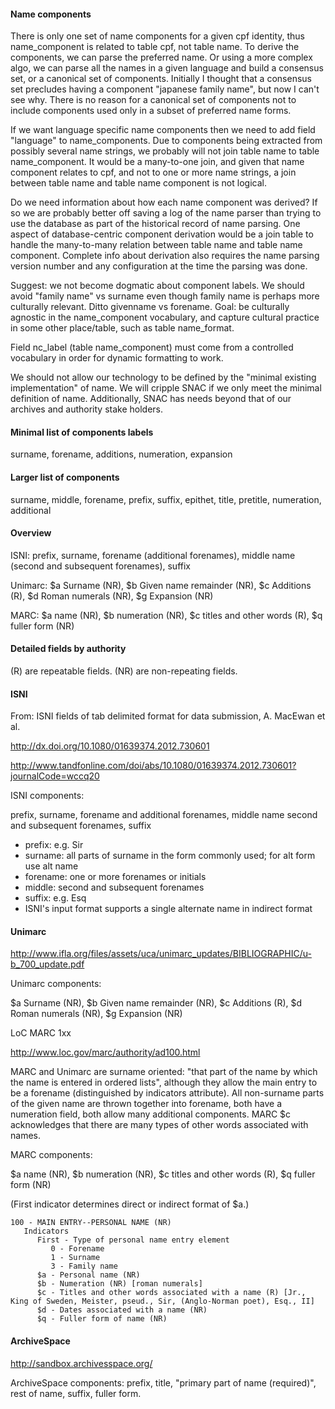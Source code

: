 #### Name components

There is only one set of name components for a given cpf identity, thus name_component is related to table
cpf, not table name. To derive the components, we can parse the preferred name. Or using a more complex
algo, we can parse all the names in a given language and build a consensus set, or a canonical set of
components. Initially I thought that a consensus set precludes having a component "japanese family name",
but now I can't see why. There is no reason for a canonical set of components not to include components
used only in a subset of preferred name forms.

If we want language specific name components then we need to add field "language" to name_components. Due
to components being extracted from possibly several name strings, we probably will not join table name to
table name_component. It would be a many-to-one join, and given that name component relates to cpf, and not
to one or more name strings, a join between table name and table name component is not logical.

Do we need information about how each name component was derived? If so we are probably better off saving a
log of the name parser than trying to use the database as part of the historical record of name
parsing. One aspect of database-centric component derivation would be a join table to handle the
many-to-many relation between table name and table name component. Complete info about derivation also
requires the name parsing version number and any configuration at the time the parsing was done.

Suggest: we not become dogmatic about component labels. We should avoid "family name" vs surname even though
family name is perhaps more culturally relevant. Ditto givenname vs forename. Goal: be culturally agnostic
in the name_component vocabulary, and capture cultural practice in some other place/table, such as table
name_format.

Field nc_label (table name_component) must come from a controlled vocabulary in order for dynamic
formatting to work.

We should not allow our technology to be defined by the "minimal existing implementation" of name. We will
cripple SNAC if we only meet the minimal definition of name. Additionally, SNAC has needs beyond that of
our archives and authority stake holders.

#### Minimal list of components labels

surname, forename, additions, numeration, expansion

#### Larger list of components

surname, middle, forename, prefix, suffix, epithet, title, pretitle, numeration, additional

#### Overview

ISNI: prefix, surname, forename (additional forenames), middle name (second and subsequent forenames), suffix

Unimarc: $a Surname (NR), $b Given name remainder (NR), $c Additions (R), $d Roman numerals (NR), $g Expansion (NR)

MARC: $a name (NR), $b numeration (NR), $c titles and other words (R), $q fuller form (NR)


#### Detailed fields by authority

(R) are repeatable fields. (NR) are non-repeating fields.


#### ISNI

From: ISNI fields of tab delimited format for data submission, A. MacEwan et al.

http://dx.doi.org/10.1080/01639374.2012.730601

http://www.tandfonline.com/doi/abs/10.1080/01639374.2012.730601?journalCode=wccq20

ISNI components:

prefix, surname, forename and additional forenames, middle name second and subsequent forenames, suffix

- prefix: e.g. Sir
- surname: all parts of surname in the form commonly used; for alt form use alt name
- forename: one or more forenames or initials
- middle: second and subsequent forenames
- suffix: e.g. Esq
- ISNI's input format supports a single alternate name in indirect format

#### Unimarc

http://www.ifla.org/files/assets/uca/unimarc_updates/BIBLIOGRAPHIC/u-b_700_update.pdf

Unimarc components:

$a Surname (NR), $b Given name remainder (NR), $c Additions (R), $d Roman numerals (NR), $g Expansion (NR)


LoC MARC 1xx

http://www.loc.gov/marc/authority/ad100.html

MARC and Unimarc are surname oriented: "that part of the name by which the name is entered in ordered
lists", although they allow the main entry to be a forename (distinguished by indicators attribute). All
non-surname parts of the given name are thrown together into forename, both have a numeration field, both
allow many additional components. MARC $c acknowledges that there are many types of other words associated
with names.

MARC components:

$a name (NR), $b numeration (NR), $c titles and other words (R), $q fuller form (NR)

(First indicator determines direct or indirect format of $a.)

```
100 - MAIN ENTRY--PERSONAL NAME (NR)
   Indicators
      First - Type of personal name entry element
         0 - Forename
         1 - Surname
         3 - Family name
      $a - Personal name (NR)
      $b - Numeration (NR) [roman numerals]
      $c - Titles and other words associated with a name (R) [Jr., King of Sweden, Meister, pseud., Sir, (Anglo-Norman poet), Esq., II]
      $d - Dates associated with a name (NR)
      $q - Fuller form of name (NR)
```

#### ArchiveSpace

http://sandbox.archivesspace.org/

ArchiveSpace components:
prefix, title, "primary part of name (required)", rest of name, suffix, fuller form.




